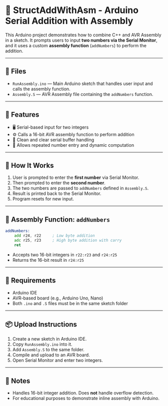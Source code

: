 
# 🔢 StructAddWithAsm - Arduino Serial Addition with Assembly

This Arduino project demonstrates how to combine C++ and AVR Assembly in a sketch. It prompts users to input **two numbers via the Serial Monitor**, and it uses a custom **assembly function** (`addNumbers`) to perform the addition.

---

## 📁 Files

- `RunAssembly.ino` — Main Arduino sketch that handles user input and calls the assembly function.
- `Assembly.S` — AVR Assembly file containing the `addNumbers` function.

---

## 🧠 Features

- 🖥 Serial-based input for two integers
- ⚙️ Calls a 16-bit AVR assembly function to perform addition
- 📡 Clean and clear serial buffer handling
- 🔁 Allows repeated number entry and dynamic computation

---

## 🚀 How It Works

1. User is prompted to enter the **first number** via Serial Monitor.
2. Then prompted to enter the **second number**.
3. The two numbers are passed to `addNumbers` defined in `Assembly.S`.
4. Result is printed back to the Serial Monitor.
5. Program resets for new input.

---

## 🧩 Assembly Function: `addNumbers`

```asm
addNumbers:
    add r24, r22     ; Low byte addition
    adc r25, r23     ; High byte addition with carry
    ret
```

- Accepts two 16-bit integers in `r22:r23` and `r24:r25`
- Returns the 16-bit result in `r24:r25`

---

## 🔧 Requirements

- Arduino IDE
- AVR-based board (e.g., Arduino Uno, Nano)
- Both `.ino` and `.S` files must be in the same sketch folder

---

## 📦 Upload Instructions

1. Create a new sketch in Arduino IDE.
2. Copy `RunAssembly.ino` into it.
3. Add `Assembly.S` to the same folder.
4. Compile and upload to an AVR board.
5. Open Serial Monitor and enter two integers.

---

## 📌 Notes

- Handles 16-bit integer addition. Does **not** handle overflow detection.
- For educational purposes to demonstrate inline assembly with Arduino.
